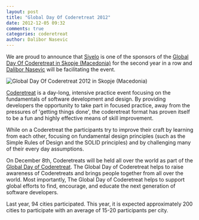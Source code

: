 ```yaml
---
layout: post
title: "Global Day Of Coderetreat 2012"
date: 2012-12-05 09:32
comments: true
categories: coderetreat
author: Dalibor Nasevic
---
```


We are proud to announce that [Siyelo](http://siyelo.com) is one of the sponsors of the [Global Day Of Coderetreat in Skopje (Macedonia)](http://coderetreat.org/events/global-day-of-coderetreat-2012-skopje-macedonia) for the second year in a row and [Dalibor Nasevic](https://twitter.com/dnasevic) will be facilitating the event.

![Global Day Of Coderetreat 2012 in Skopje (Macedonia)](/images/posts/coderetreat_skopje_2012.png)

[Coderetreat](http://coderetreat.org) is a day-long, intensive practice event focusing on the fundamentals of software development and design. By providing developers the opportunity to take part in focused practice, away from the pressures of 'getting things done', the coderetreat format has proven itself to be a fun and highly effective means of skill improvement.

While on a Coderetreat the participants try to improve their craft by learning from each other, focusing on fundamental design principles (such as the Simple Rules of Design and the SOLID principles) and by challenging many of their every day assumptions.

On December 8th, Coderetreats will be held all over the world as part of the [Global Day of Coderetreat](http://globalday.coderetreat.org). The Global Day of Coderetreat helps to raise awareness of Coderetreats and brings people together from all over the world. Most importantly, The Global Day of Coderetreat helps to support global efforts to find, encourage, and educate the next generation of software developers.

Last year, 94 cities participated. This year, it is expected approximately 200 cities to participate with an average of 15-20 participants per city.
